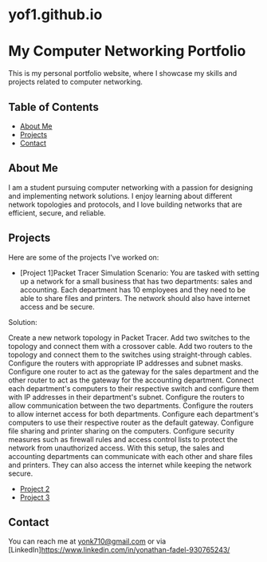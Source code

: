 # yof1.github.io
# My Computer Networking Portfolio

This is my personal portfolio website, where I showcase my skills and projects related to computer networking.

## Table of Contents

- [About Me](#about-me)
- [Projects](#projects)
- [Contact](#contact)

## About Me

I am a student pursuing computer networking with a passion for designing and implementing network solutions. I enjoy learning about different network topologies and protocols, and I love building networks that are efficient, secure, and reliable.

## Projects

Here are some of the projects I've worked on:

- [Project 1]Packet Tracer Simulation
Scenario: You are tasked with setting up a network for a small business that has two departments: sales and accounting. Each department has 10 employees and they need to be able to share files and printers. The network should also have internet access and be secure.

Solution:

Create a new network topology in Packet Tracer.
Add two switches to the topology and connect them with a crossover cable.
Add two routers to the topology and connect them to the switches using straight-through cables.
Configure the routers with appropriate IP addresses and subnet masks.
Configure one router to act as the gateway for the sales department and the other router to act as the gateway for the accounting department.
Connect each department's computers to their respective switch and configure them with IP addresses in their department's subnet.
Configure the routers to allow communication between the two departments.
Configure the routers to allow internet access for both departments.
Configure each department's computers to use their respective router as the default gateway.
Configure file sharing and printer sharing on the computers.
Configure security measures such as firewall rules and access control lists to protect the network from unauthorized access.
With this setup, the sales and accounting departments can communicate with each other and share files and printers. They can also access the internet while keeping the network secure.






- [Project 2](#)
- [Project 3](#)

## Contact

You can reach me at yonk710@gmail.com or via [LinkedIn]https://www.linkedin.com/in/yonathan-fadel-930765243/
